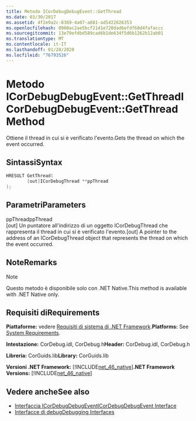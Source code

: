 ```yaml
---
title: Metodo ICorDebugDebugEvent::GetThread
ms.date: 03/30/2017
ms.assetid: 4f2e9a2c-8369-4a07-a881-ad5422626353
ms.openlocfilehash: 0900ac2ae5bcf2141e720dad6efdf68d4fafaccc
ms.sourcegitcommit: 13e79efdbd589cad6b1de634f5d6b1262b12ab01
ms.translationtype: MT
ms.contentlocale: it-IT
ms.lasthandoff: 01/28/2020
ms.locfileid: "76793526"
---
```

# <a name="icordebugdebugeventgetthread-method"></a><span data-ttu-id="75e93-102">Metodo ICorDebugDebugEvent::GetThread</span><span class="sxs-lookup"><span data-stu-id="75e93-102">ICorDebugDebugEvent::GetThread Method</span></span>
<span data-ttu-id="75e93-103">Ottiene il thread in cui si è verificato l'evento.</span><span class="sxs-lookup"><span data-stu-id="75e93-103">Gets the thread on which the event occurred.</span></span>  
  
## <a name="syntax"></a><span data-ttu-id="75e93-104">Sintassi</span><span class="sxs-lookup"><span data-stu-id="75e93-104">Syntax</span></span>  
  
```cpp  
HRESULT GetThread(  
        [out]ICorDebugThread **ppThread  
);  
```  
  
## <a name="parameters"></a><span data-ttu-id="75e93-105">Parametri</span><span class="sxs-lookup"><span data-stu-id="75e93-105">Parameters</span></span>  
 <span data-ttu-id="75e93-106">ppThread</span><span class="sxs-lookup"><span data-stu-id="75e93-106">ppThread</span></span>  
 <span data-ttu-id="75e93-107">[out] Un puntatore all'indirizzo di un oggetto ICorDebugThread che rappresenta il thread in cui si è verificato l'evento.</span><span class="sxs-lookup"><span data-stu-id="75e93-107">[out] A pointer to the address of an ICorDebugThread object that represents the thread on which the event occurred.</span></span>  
  
## <a name="remarks"></a><span data-ttu-id="75e93-108">Note</span><span class="sxs-lookup"><span data-stu-id="75e93-108">Remarks</span></span>  
  
> [!NOTE]
> <span data-ttu-id="75e93-109">Questo metodo è disponibile solo con .NET Native.</span><span class="sxs-lookup"><span data-stu-id="75e93-109">This method is available with .NET Native only.</span></span>  
  
## <a name="requirements"></a><span data-ttu-id="75e93-110">Requisiti di</span><span class="sxs-lookup"><span data-stu-id="75e93-110">Requirements</span></span>  
 <span data-ttu-id="75e93-111">**Piattaforme:** vedere [Requisiti di sistema di .NET Framework](../../../../docs/framework/get-started/system-requirements.md).</span><span class="sxs-lookup"><span data-stu-id="75e93-111">**Platforms:** See [System Requirements](../../../../docs/framework/get-started/system-requirements.md).</span></span>  
  
 <span data-ttu-id="75e93-112">**Intestazione:** CorDebug.idl, CorDebug.h</span><span class="sxs-lookup"><span data-stu-id="75e93-112">**Header:** CorDebug.idl, CorDebug.h</span></span>  
  
 <span data-ttu-id="75e93-113">**Libreria:** CorGuids.lib</span><span class="sxs-lookup"><span data-stu-id="75e93-113">**Library:** CorGuids.lib</span></span>  
  
 <span data-ttu-id="75e93-114">**Versioni .NET Framework:** [!INCLUDE[net_46_native](../../../../includes/net-46-native-md.md)]</span><span class="sxs-lookup"><span data-stu-id="75e93-114">**.NET Framework Versions:** [!INCLUDE[net_46_native](../../../../includes/net-46-native-md.md)]</span></span>  
  
## <a name="see-also"></a><span data-ttu-id="75e93-115">Vedere anche</span><span class="sxs-lookup"><span data-stu-id="75e93-115">See also</span></span>

- [<span data-ttu-id="75e93-116">Interfaccia ICorDebugDebugEvent</span><span class="sxs-lookup"><span data-stu-id="75e93-116">ICorDebugDebugEvent Interface</span></span>](icordebugdebugevent-interface.md)
- [<span data-ttu-id="75e93-117">Interfacce di debug</span><span class="sxs-lookup"><span data-stu-id="75e93-117">Debugging Interfaces</span></span>](debugging-interfaces.md)
